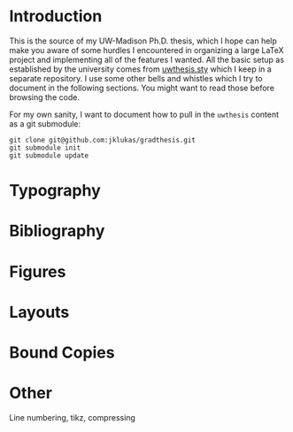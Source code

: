 # Introduction

This is the source of my UW-Madison Ph.D. thesis, which I hope can help make you aware of some hurdles I encountered in organizing a large LaTeX project and implementing all of the features I wanted.  All the basic setup as established by the university comes from [uwthesis.sty](https://github.com/jklukas/uwthesis) which I keep in a separate repository.  I use some other bells and whistles which I try to document in the following sections.  You might want to read those before browsing the code.

For my own sanity, I want to document how to pull in the `uwthesis` content as a git submodule:

    git clone git@github.com:jklukas/gradthesis.git
    git submodule init
    git submodule update

# Typography



# Bibliography

# Figures

# Layouts

# Bound Copies

# Other

Line numbering, tikz, compressing